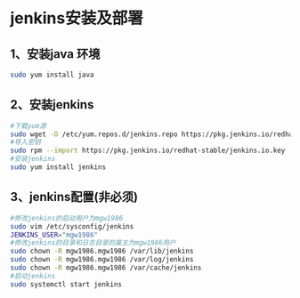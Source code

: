 # jenkins安装及部署
## 1、安装java 环境
``` bash
sudo yum install java
```
## 2、安装jenkins
```bash
#下载yum源
sudo wget -O /etc/yum.repos.d/jenkins.repo https://pkg.jenkins.io/redhat-stable/jenkins.repo
#导入密钥
sudo rpm --import https://pkg.jenkins.io/redhat-stable/jenkins.io.key
#安装jenkins
sudo yum install jenkins
```
## 3、jenkins配置(非必须)
```bash
#修改jenkins的启动用户为mgw1986
sudo vim /etc/sysconfig/jenkins 
JENKINS_USER="mgw1986"
#修改jenkins的目录和日志目录的属主为mgw1986用户
sudo chown -R mgw1986.mgw1986 /var/lib/jenkins
sudo chown -R mgw1986.mgw1986 /var/log/jenkins
sudo chown -R mgw1986.mgw1986 /var/cache/jenkins
#启动jenkins
sudo systemctl start jenkins
```